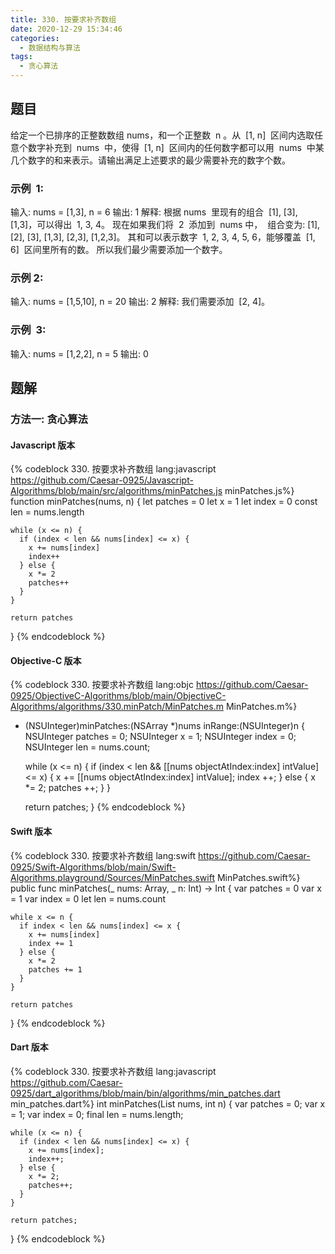 ```yaml
---
title: 330. 按要求补齐数组
date: 2020-12-29 15:34:46
categories:
  - 数据结构与算法
tags:
  - 贪心算法
---
```


## 题目

给定一个已排序的正整数数组 nums，和一个正整数  n 。从  [1, n]  区间内选取任意个数字补充到  nums  中，使得  [1, n]  区间内的任何数字都可以用  nums  中某几个数字的和来表示。请输出满足上述要求的最少需要补充的数字个数。

### 示例  1:

输入: nums = [1,3], n = 6
输出: 1
解释:
根据 nums  里现有的组合  [1], [3], [1,3]，可以得出  1, 3, 4。
现在如果我们将  2  添加到  nums 中，  组合变为: [1], [2], [3], [1,3], [2,3], [1,2,3]。
其和可以表示数字  1, 2, 3, 4, 5, 6，能够覆盖  [1, 6]  区间里所有的数。
所以我们最少需要添加一个数字。

### 示例 2:

输入: nums = [1,5,10], n = 20
输出: 2
解释: 我们需要添加  [2, 4]。

### 示例  3:

输入: nums = [1,2,2], n = 5
输出: 0

## 题解

### 方法一: 贪心算法

#### Javascript 版本

{% codeblock 330. 按要求补齐数组 lang:javascript https://github.com/Caesar-0925/Javascript-Algorithms/blob/main/src/algorithms/minPatches.js minPatches.js%}
  function minPatches(nums, n) {
    let patches = 0
    let x = 1
    let index = 0
    const len = nums.length

    while (x <= n) {
      if (index < len && nums[index] <= x) {
        x += nums[index]
        index++
      } else {
        x *= 2
        patches++
      }
    }
    
    return patches
  }
{% endcodeblock %}
 
#### Objective-C 版本

{% codeblock 330. 按要求补齐数组 lang:objc https://github.com/Caesar-0925/ObjectiveC-Algorithms/blob/main/ObjectiveC-Algorithms/algorithms/330.minPatch/MinPatches.m MinPatches.m%}
  - (NSUInteger)minPatches:(NSArray *)nums inRange:(NSUInteger)n {
    NSUInteger patches = 0;
    NSUInteger x = 1;
    NSUInteger index = 0;
    NSUInteger len = nums.count;
    
    while (x <= n) {
      if (index < len && [[nums objectAtIndex:index] intValue] <= x) {
        x += [[nums objectAtIndex:index] intValue];
        index ++;
      } else {
        x *= 2;
        patches ++;
      }
    }
    
    return patches;
  }
{% endcodeblock %}

#### Swift 版本

{% codeblock 330. 按要求补齐数组 lang:swift https://github.com/Caesar-0925/Swift-Algorithms/blob/main/Swift-Algorithms.playground/Sources/MinPatches.swift MinPatches.swift%}
  public func minPatches(_ nums: Array<Int>, _ n: Int) -> Int {
    var patches = 0
    var x = 1
    var index = 0
    let len = nums.count
    
    while x <= n {
      if index < len && nums[index] <= x {
        x += nums[index]
        index += 1
      } else {
        x *= 2
        patches += 1
      }
    }
    
    return patches
  }
{% endcodeblock %}

#### Dart 版本

{% codeblock 330. 按要求补齐数组 lang:javascript https://github.com/Caesar-0925/dart_algorithms/blob/main/bin/algorithms/min_patches.dart min_patches.dart%}
  int minPatches(List<int> nums, int n) {
    var patches = 0;
    var x = 1;
    var index = 0;
    final len = nums.length;

    while (x <= n) {
      if (index < len && nums[index] <= x) {
        x += nums[index];
        index++;
      } else {
        x *= 2;
        patches++;
      }
    }

    return patches;
  }
{% endcodeblock %}